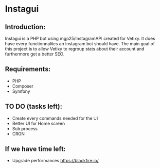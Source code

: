 # Instagui

## Introduction:

Instagui is a PHP bot using mgp25/InstagramAPI created for Vetixy. It does have every functionnalites an Instagram bot should have. The main goal of this project is to allow Vetixy to regroup stats about their account and furthermore get a better SEO.

## Requirements:
- PHP
- Composer 
- Symfony

## TO DO (tasks left):
- Create every commands needed for the UI
- Better UI for Home screen
- Sub process
- CRON

## If we have time left:
- Upgrade performances 
https://blackfire.io/